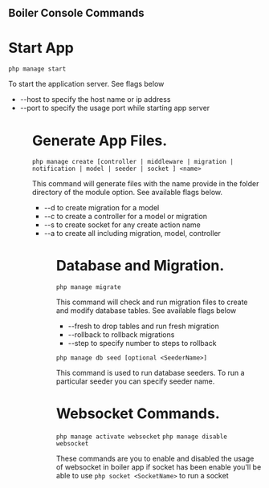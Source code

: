 ## Boiler Console Commands

# Start App

`php manage start`

To start the application server. See flags below

<ul>
<li>--host 	to specify the host name or ip address</li>
<li>--port 	to specify the usage port while starting app server</li>
<ul>

# Generate App Files.

`php manage create [controller | middleware | migration | notification | model | seeder | socket ] <name>`

This command will generate files with the name provide in the folder directory of the module option. See available flags below.

<ul>
<li>--d 	to create migration for a model</li>
<li>--c 	to create a controller for a model or migration</li>
<li>--s 	to create socket for any create action name</li>
<li>--a 	to create all including migration, model, controller</li>
<ul>

# Database and Migration.

`php manage migrate`

This command will check and run migration files to create and modify database tables. See available flags below

<ul>
<li>--fresh		to drop tables and run fresh migration</li>
<li>--rollback	to rollback migrations</li>
<li>--step		to specify number to steps to rollback</li>
</ul>

`php manage db seed [optional <SeederName>]`

This command is used to run database seeders. To run a particular seeder you can specify seeder name.

# Websocket Commands.

`php manage activate websocket`
`php manage disable websocket`

These commands are you to enable and disabled the usage of websocket in boiler app
if socket has been enable you'll be able to use `php socket <SocketName>` to run a socket
